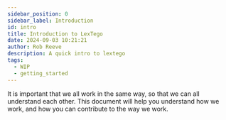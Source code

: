 ```yaml
---  
sidebar_position: 0  
sidebar_label: Introduction
id: intro
title: Introduction to LexTego
date: 2024-09-03 10:21:21
author: Rob Reeve
description: A quick intro to lextego
tags: 
  - WIP
  - getting_started
---  
```


<!-- SPDX-License-Identifier: CC-BY-SA-4.0 -->

It is important that we all work in the same way, so that we can all understand each other. This document will help you understand how we work, and how you can contribute to the way we work.
